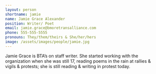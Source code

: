 ```yaml
---
layout: person
shortname: jamie
name: Jamie Grace Alexander
position: Writer/ Poet
email: jamie.grace@bmoretransalliance.com
phone: 555-555-5555
pronouns: They/them/theirs & She/her/hers
image: /assets/images/people/jamie.jpg
---
```

Jamie Grace is BTA’s on staff writer. She started working with the organization when she was still 17, reading poems in the rain at rallies & vigils & protests; she is still reading & writing in protest today.
